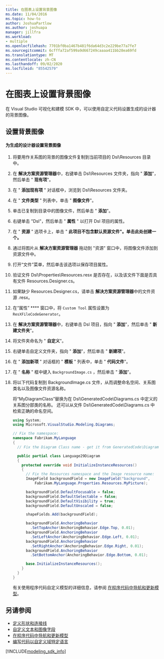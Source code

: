 ```yaml
---
title: 在图表上设置背景图像
ms.date: 11/04/2016
ms.topic: how-to
author: JoshuaPartlow
ms.author: joshuapa
manager: jillfra
ms.workload:
- multiple
ms.openlocfilehash: 7701bf0ba1467b481f6da64d3c2e229be77a7fe7
ms.sourcegitcommit: 6cfffa72af599a9d667249caaaa411bb28ea69fd
ms.translationtype: MT
ms.contentlocale: zh-CN
ms.lasthandoff: 09/02/2020
ms.locfileid: "85542579"
---
```

# <a name="setting-a-background-image-on-a-diagram"></a>在图表上设置背景图像
在 Visual Studio 可视化和建模 SDK 中，可以使用自定义代码设置生成的设计器的背景图像。

## <a name="setting-the-background-image"></a>设置背景图像

#### <a name="to-set-a-background-image-for-a-generated-designer"></a>为生成的设计器设置背景图像

1. 将要用作关系图的背景的图像文件复制到当前项目的 Dsl\Resources 目录中。

2. 在 **解决方案资源管理器**中，右键单击 Dsl\Resources 文件夹，指向 " **添加**"，然后单击 " **现有项**"。

3. 在 " **添加现有项** " 对话框中，浏览到 Dsl\Resources 文件夹。

4. 在 " **文件类型** " 列表中，单击 " **图像文件**"。

5. 单击已复制到目录中的图像文件，然后单击 " **添加**"。

6. 右键单击 "Dsl"，然后单击 " **属性** " 以打开 Dsl 项目的属性。

7. 在 " **资源** " 选项卡上，单击 " **此项目不包含默认资源文件"。单击此处创建一个。**

8. 通过将图片从 **解决方案资源管理器** 拖动到 "资源" 窗口中，将图像文件添加到资源文件中。

9. 打开“文件”菜单，然后单击该选项以保存项目属性。

10. 验证文件 Dsl\Properties\Resources.resx 是否存在，以及该文件下面是否具有文件 Resources.Designer.cs。

11. 如果缺少 Resources.Designer.cs，请单击 **解决方案资源管理器**中的文件资源 .resx。

12. 在“属性” **** 窗口中，将 `Custom Tool` 属性设置为 `ResXFileCodeGenerator`。

13. 在 **解决方案资源管理器**中，右键单击 Dsl 项目，指向 " **添加**"，然后单击 " **新建文件夹**"。

14. 将文件夹命名为 " **自定义**"。

15. 右键单击自定义文件夹，指向 " **添加**"，然后单击 " **新建项**"。

16. 在 " **添加新项** " 对话框的 " **模板** " 列表中，单击 " **代码文件**"。

17. 在 " **名称** " 框中键入 `BackgroundImage.cs` ，然后单击 " **添加**"。

18. 将以下代码复制到 BackgroundImage.cs 文件，从而调整命名空间、关系图类名以及图像文件资源名称。

     将“MyDiagramClass”替换为在 Dsl\GeneratedCode\Diagrams.cs 中定义的关系图分部类的名称。 还可以从文件 Dsl\GeneratedCode\Diagrams.cs 中检索正确的命名空间。

    ```csharp
    using System;
    using Microsoft.VisualStudio.Modeling.Diagrams;

    // Fix the namespace:
    namespace Fabrikam.MyLanguage
    {
      // Fix the Diagram Class name - get it from GeneratedCode\Diagram.cs

      public partial class Language29Diagram
      {
        protected override void InitializeInstanceResources()
        {
          // Fix the Resources namespace and the Image resource name:
          ImageField backgroundField = new ImageField("background",
              Fabrikam.MyLanguage.Properties.Resources.MyPicture);

          backgroundField.DefaultFocusable = false;
          backgroundField.DefaultSelectable = false;
          backgroundField.DefaultVisibility = true;
          backgroundField.DefaultUnscaled = false;

          shapeFields.Add(backgroundField);

          backgroundField.AnchoringBehavior
            .SetTopAnchor(AnchoringBehavior.Edge.Top, 0.01);
          backgroundField.AnchoringBehavior
            .SetLeftAnchor(AnchoringBehavior.Edge.Left, 0.01);
          backgroundField.AnchoringBehavior
            .SetRightAnchor(AnchoringBehavior.Edge.Right, 0.01);
          backgroundField.AnchoringBehavior
            .SetBottomAnchor(AnchoringBehavior.Edge.Bottom, 0.01);

          base.InitializeInstanceResources();
        }
      }
    }
    ```

     有关使用程序代码自定义模型的详细信息，请参阅 [在程序代码中导航和更新模型](../modeling/navigating-and-updating-a-model-in-program-code.md)。

## <a name="see-also"></a>另请参阅

- [定义形状和连接线](../modeling/defining-shapes-and-connectors.md)
- [自定义文本和图像字段](../modeling/customizing-text-and-image-fields.md)
- [在程序代码中导航和更新模型](../modeling/navigating-and-updating-a-model-in-program-code.md)
- [编写代码以自定义域特定语言](../modeling/writing-code-to-customise-a-domain-specific-language.md)

[!INCLUDE[modeling_sdk_info](includes/modeling_sdk_info.md)]
